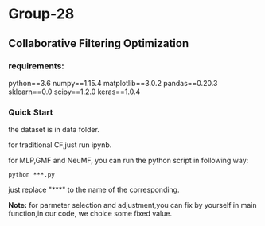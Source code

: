 # Group-28
## Collaborative Filtering Optimization 
### requirements:
python==3.6
numpy==1.15.4
matplotlib==3.0.2
pandas==0.20.3
sklearn==0.0
scipy==1.2.0
keras==1.0.4
### Quick Start
the dataset is in data folder.

for traditional CF,just run ipynb.

for MLP,GMF and NeuMF, you can run the python script in following way:

`python ***.py`

just replace "***" to the name of the corresponding.

**Note:**
for parmeter selection and adjustment,you can fix by yourself in main function,in our code, we choice some fixed value.



